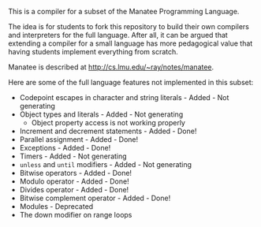 
This is a compiler for a subset of the Manatee Programming Language.

The idea is for students to fork this repository to build their own 
compilers and interpreters for the full language.  After all, it can
be argued that extending a compiler for a small language has more
pedagogical value that having students implement everything from scratch.

Manatee is described at http://cs.lmu.edu/~ray/notes/manatee.

Here are some of the full language features not implemented in this subset:

* Codepoint escapes in character and string literals        - Added - Not generating
* Object types and literals                                 - Added - Not generating
    - Object property access is not working properly
* Increment and decrement statements                        - Added - Done!
* Parallel assignment                                       - Added - Done!
* Exceptions                                                - Added - Done!
* Timers                                                    - Added - Not generating
* `unless` and `until` modifiers                            - Added - Not generating
* Bitwise operators                                         - Added - Done!
* Modulo operator                                           - Added - Done!
* Divides operator                                          - Added - Done!
* Bitwise complement operator                               - Added - Done!
* Modules                                                   - Deprecated
* The down modifier on range loops
